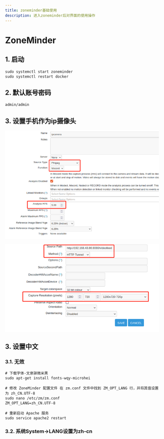 ```yaml
---
title: zoneminder基础使用
description: 进入zoneminder后对界面的使用操作
---
```


# ZoneMinder

## 1. 启动

```shell
sudo systemctl start zoneminder
sudo systemctl restart docker
```

## 2. 默认账号密码

```shell
admin/admin
```

## 3. 设置手机作为ip摄像头

![image-20230711232744905](使用/image-20230711232744905.png)

![image-20230711232809106](使用/image-20230711232809106.png)

## 3. 设置中文

### 3.1. 无效

```shell
# 下载字体-文泉驿微米黑
sudo apt-get install fonts-wqy-microhei

# 修改 ZoneMinder 配置文件 在 zm.conf 文件中找到 ZM_OPT_LANG 行，并将其值设置为 zh_CN.UTF-8
sudo nano /etc/zm/zm.conf
ZM_OPT_LANG=zh_CN.UTF-8

# 重新启动 Apache 服务
sudo service apache2 restart
```

### 3.2. 系统System->LANG设置为zh-cn